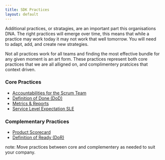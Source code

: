 ```yaml
---
title: SDK Practices
layout: default
---
```


Additional practices, or stratagies, are an important part this organisations DNA. The right practices will emerge over time, this means that while a practice may work today it may not work that well tomorrow. You will need to adapt, add, and create new strategies.

Not all practices work for all teams and finding the most effective bundle for any given moment is an art form. These practices represent both core practices that we are all alligned on, and complimentery pratcices that context driven.



### Core Practices

-   [Accountabilities for the Scrum Team](Accountabilities-for-the-Scrum-Team.md)
-   [Definition of Done (DoD)](Definition-of-Done-DoD.md)
-   [Metrics & Reports](Metrics-Reports.md)
-   [Service Level Expectation SLE](Service-Level-Expectation-SLE.md)

### Complementary Practices

-   [Product Scorecard](product-scorecard.md)
-   [Definition of Ready (DoR)](Definition-of-Ready-DoR.md)

note: Move practices between core and complementery as needed to suit your company.